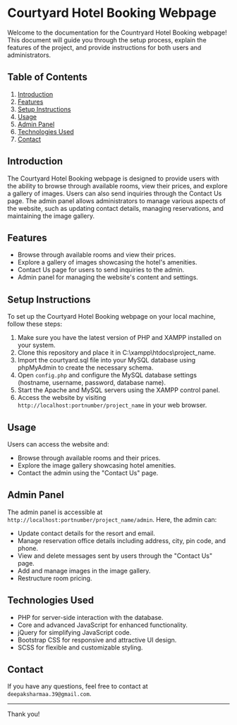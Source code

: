 # Courtyard Hotel Booking Webpage

Welcome to the documentation for the Countryard Hotel Booking webpage! This document will guide you through the setup process, explain the features of the project, and provide instructions for both users and administrators.

## Table of Contents

1. [Introduction](#introduction)
2. [Features](#features)
3. [Setup Instructions](#setup-instructions)
4. [Usage](#usage)
5. [Admin Panel](#admin-panel)
6. [Technologies Used](#technologies-used)
7. [Contact](#contact)

## Introduction

The Courtyard Hotel Booking webpage is designed to provide users with the ability to browse through available rooms, view their prices, and explore a gallery of images. Users can also send inquiries through the Contact Us page. The admin panel allows administrators to manage various aspects of the website, such as updating contact details, managing reservations, and maintaining the image gallery.

## Features

- Browse through available rooms and view their prices.
- Explore a gallery of images showcasing the hotel's amenities.
- Contact Us page for users to send inquiries to the admin.
- Admin panel for managing the website's content and settings.

## Setup Instructions

To set up the Courtyard Hotel Booking webpage on your local machine, follow these steps:

1. Make sure you have the latest version of PHP and XAMPP installed on your system.
2. Clone this repository and place it in C:\xampp\htdocs\project_name.
3. Import the courtyard.sql file into your MySQL database using phpMyAdmin to create the necessary schema.
4. Open `config.php` and configure the MySQL database settings (hostname, username, password, database name).
5. Start the Apache and MySQL servers using the XAMPP control panel.
6. Access the website by visiting `http://localhost:portnumber/project_name` in your web browser.


## Usage

Users can access the website and:
- Browse through available rooms and their prices.
- Explore the image gallery showcasing hotel amenities.
- Contact the admin using the "Contact Us" page.

## Admin Panel

The admin panel is accessible at `http://localhost:portnumber/project_name/admin`. Here, the admin can:
- Update contact details for the resort and email.
- Manage reservation office details including address, city, pin code, and phone.
- View and delete messages sent by users through the "Contact Us" page.
- Add and manage images in the image gallery.
- Restructure room pricing.

## Technologies Used

- PHP for server-side interaction with the database.
- Core and advanced JavaScript for enhanced functionality.
- jQuery for simplifying JavaScript code.
- Bootstrap CSS for responsive and attractive UI design.
- SCSS for flexible and customizable styling.

## Contact

If you have any questions, feel free to contact at `deepaksharmaa.39@gmail.com`.

---

Thank you!
